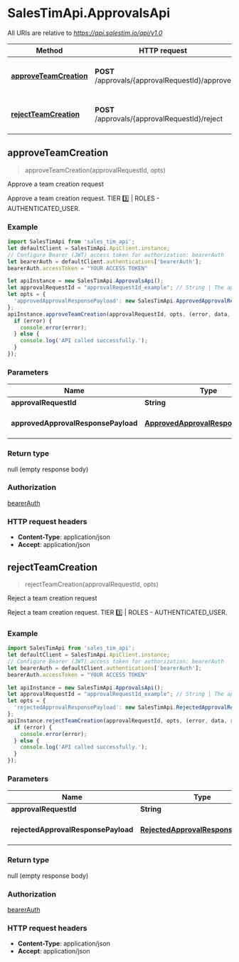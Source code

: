 # SalesTimApi.ApprovalsApi

All URIs are relative to *https://api.salestim.io/api/v1.0*

Method | HTTP request | Description
------------- | ------------- | -------------
[**approveTeamCreation**](ApprovalsApi.md#approveTeamCreation) | **POST** /approvals/{approvalRequestId}/approve | Approve a team creation request
[**rejectTeamCreation**](ApprovalsApi.md#rejectTeamCreation) | **POST** /approvals/{approvalRequestId}/reject | Reject a team creation request



## approveTeamCreation

> approveTeamCreation(approvalRequestId, opts)

Approve a team creation request

Approve a team creation request. TIER 3️⃣ | ROLES - AUTHENTICATED_USER.

### Example

```javascript
import SalesTimApi from 'sales_tim_api';
let defaultClient = SalesTimApi.ApiClient.instance;
// Configure Bearer (JWT) access token for authorization: bearerAuth
let bearerAuth = defaultClient.authentications['bearerAuth'];
bearerAuth.accessToken = "YOUR ACCESS TOKEN"

let apiInstance = new SalesTimApi.ApprovalsApi();
let approvalRequestId = "approvalRequestId_example"; // String | The approval request ID.
let opts = {
  'approvedApprovalResponsePayload': new SalesTimApi.ApprovedApprovalResponsePayload() // ApprovedApprovalResponsePayload | An ApprovedApprovalResponsePayload object.
};
apiInstance.approveTeamCreation(approvalRequestId, opts, (error, data, response) => {
  if (error) {
    console.error(error);
  } else {
    console.log('API called successfully.');
  }
});
```

### Parameters


Name | Type | Description  | Notes
------------- | ------------- | ------------- | -------------
 **approvalRequestId** | **String**| The approval request ID. | 
 **approvedApprovalResponsePayload** | [**ApprovedApprovalResponsePayload**](ApprovedApprovalResponsePayload.md)| An ApprovedApprovalResponsePayload object. | [optional] 

### Return type

null (empty response body)

### Authorization

[bearerAuth](../README.md#bearerAuth)

### HTTP request headers

- **Content-Type**: application/json
- **Accept**: application/json


## rejectTeamCreation

> rejectTeamCreation(approvalRequestId, opts)

Reject a team creation request

Reject a team creation request. TIER 3️⃣ | ROLES - AUTHENTICATED_USER.

### Example

```javascript
import SalesTimApi from 'sales_tim_api';
let defaultClient = SalesTimApi.ApiClient.instance;
// Configure Bearer (JWT) access token for authorization: bearerAuth
let bearerAuth = defaultClient.authentications['bearerAuth'];
bearerAuth.accessToken = "YOUR ACCESS TOKEN"

let apiInstance = new SalesTimApi.ApprovalsApi();
let approvalRequestId = "approvalRequestId_example"; // String | The approval request ID.
let opts = {
  'rejectedApprovalResponsePayload': new SalesTimApi.RejectedApprovalResponsePayload() // RejectedApprovalResponsePayload | An RejectedApprovalResponsePayload object.
};
apiInstance.rejectTeamCreation(approvalRequestId, opts, (error, data, response) => {
  if (error) {
    console.error(error);
  } else {
    console.log('API called successfully.');
  }
});
```

### Parameters


Name | Type | Description  | Notes
------------- | ------------- | ------------- | -------------
 **approvalRequestId** | **String**| The approval request ID. | 
 **rejectedApprovalResponsePayload** | [**RejectedApprovalResponsePayload**](RejectedApprovalResponsePayload.md)| An RejectedApprovalResponsePayload object. | [optional] 

### Return type

null (empty response body)

### Authorization

[bearerAuth](../README.md#bearerAuth)

### HTTP request headers

- **Content-Type**: application/json
- **Accept**: application/json

